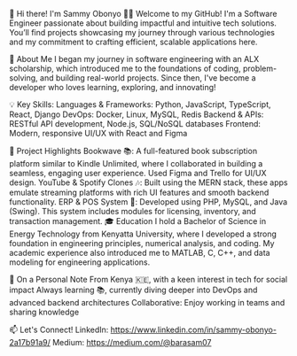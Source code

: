 👋 Hi there! I'm Sammy Obonyo 👨‍💻
Welcome to my GitHub! I'm a Software Engineer passionate about building impactful and intuitive tech solutions. You’ll find projects showcasing my journey through various technologies and my commitment to crafting efficient, scalable applications here.

🚀 About Me
I began my journey in software engineering with an ALX scholarship, which introduced me to the foundations of coding, problem-solving, and building real-world projects. Since then, I've become a developer who loves learning, exploring, and innovating!

💡 Key Skills:
Languages & Frameworks: Python, JavaScript, TypeScript, React, Django
DevOps: Docker, Linux, MySQL, Redis
Backend & APIs: RESTful API development, Node.js, SQL/NoSQL databases
Frontend: Modern, responsive UI/UX with React and Figma

💼 Project Highlights
Bookwave 📚: A full-featured book subscription platform similar to Kindle Unlimited, where I collaborated in building a seamless, engaging user experience. Used Figma and Trello for UI/UX design.
YouTube & Spotify Clones 🎶: Built using the MERN stack, these apps emulate streaming platforms with rich UI features and smooth backend functionality.
ERP & POS System 🧾: Developed using PHP, MySQL, and Java (Swing). This system includes modules for licensing, inventory, and transaction management.
🎓 Education
I hold a Bachelor of Science in Energy Technology from Kenyatta University, where I developed a strong foundation in engineering principles, numerical analysis, and coding. My academic experience also introduced me to MATLAB, C, C++, and data modeling for engineering applications.

🌱 On a Personal Note
From Kenya 🇰🇪, with a keen interest in tech for social impact
Always learning 📚, currently diving deeper into DevOps and advanced backend architectures
Collaborative: Enjoy working in teams and sharing knowledge

📫 Let's Connect!
LinkedIn: https://www.linkedin.com/in/sammy-obonyo-2a17b91a9/
Medium: https://medium.com/@barasam07
